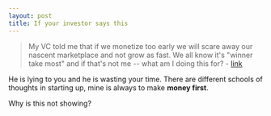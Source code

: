 ```yaml
---
layout: post
title: If your investor says this
---
```

> My VC told me that if we monetize too early we will scare away our nascent marketplace and not grow as fast. We all know it's "winner take most" and if that's not me -- what am I doing this for? - [link][0]
> 

He is lying to you and he is wasting your time. There are different schools of thoughts in starting up, mine is always to make **money first**.

Why is this not showing?


[0]: http://feedproxy.google.com/%7Er/BothSidesOfTheTable/%7E3/cgVclmRtZ9I/